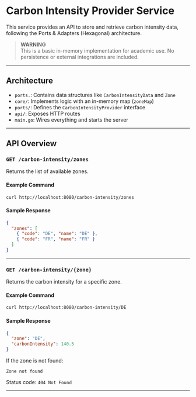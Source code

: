 
# Carbon Intensity Provider Service

This service provides an API to store and retrieve carbon intensity data, following the Ports & Adapters (Hexagonal) architecture.

> **WARNING**  
> This is a basic in-memory implementation for academic use. No persistence or external integrations are included.

---

## Architecture

- `ports.`: Contains data structures like `CarbonIntensityData` and `Zone`
- `core/`: Implements logic with an in-memory map (`zoneMap`)
- `ports/`: Defines the `CarbonIntensityProvider` interface
- `api/`: Exposes HTTP routes
- `main.go`: Wires everything and starts the server

---

## API Overview

### `GET /carbon-intensity/zones`

Returns the list of available zones.

#### Example Command

```bash
curl http://localhost:8080/carbon-intensity/zones
```

#### Sample Response

```json
{
  "zones": [
    { "code": "DE", "name": "DE" },
    { "code": "FR", "name": "FR" }
  ]
}
```

---

### `GET /carbon-intensity/{zone}`

Returns the carbon intensity for a specific zone.

#### Example Command

```bash
curl http://localhost:8080/carbon-intensity/DE
```

#### Sample Response

```json
{
  "zone": "DE",
  "carbonIntensity": 140.5
}
```

If the zone is not found:

```text
Zone not found
```

Status code: `404 Not Found`

---
